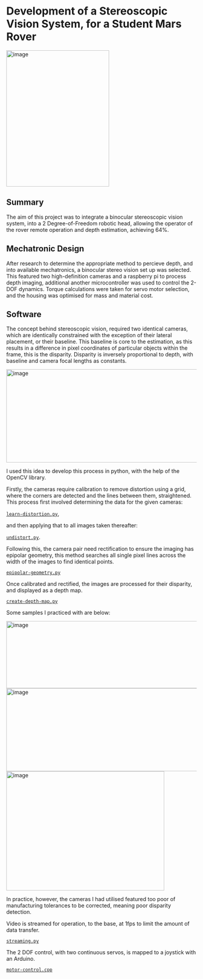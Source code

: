 # Development of a Stereoscopic Vision System, for a Student Mars Rover


<img width="272" height="361" alt="image" src="https://github.com/user-attachments/assets/0e143eba-f622-4e7f-b3d2-db842f18a9dd" />


## Summary
The aim of this project was to integrate a binocular stereoscopic vision system, into a 2 Degree-of-Freedom robotic head, allowing the operator of the rover remote operation and depth estimation, achieving 64%.

## Mechatronic Design
After research to determine the appropriate method to percieve depth, and into available mechatronics, a binocular stereo vision set up was selected. This featured two high-definition cameras and a raspberry pi to process depth imaging, additional another microcontroller was used to control the 2-DOF dynamics. Torque calculations were taken for servo motor selection, and the housing was optimised for mass and material cost.

## Software
The concept behind stereoscopic vision, required two identical cameras, which are identically constrained with the exception of their lateral placement, or their baseline. This baseline is core to the estimation, as this results in a difference in pixel coordinates of particular objects within the frame, this is the disparity. Disparity is inversely proportional to depth, with baseline and camera focal lengths as constants.


<img width="630" height="247" alt="image" src="https://github.com/user-attachments/assets/4e45f7ec-f3d7-4b31-8e17-7ae17187fa4e" />

I used this idea to develop this process in python, with the help of the OpenCV library.

Firstly, the cameras require calibration to remove distortion using a grid, where the corners are detected and the lines between them, straightened. This process first involved determining the data for the given cameras:

[`learn-distortion.py`](https://github.com/seb-philo/vision-system/blob/main/learn-distortion.py), 

and then applying that to all images taken thereafter:

[`undistort.py`](https://github.com/seb-philo/vision-system/blob/main/undistort.py).

Following this, the camera pair need rectification to ensure the imaging has epipolar geometry, this method searches all single pixel lines across the width of the images to find identical points.

[`epipolar-geometry.py`](https://github.com/seb-philo/vision-system/blob/main/epipolar-geometry.py)

Once calibrated and rectified, the images are processed for their disparity, and displayed as a depth map.

[`create-depth-map.py`](https://github.com/seb-philo/vision-system/blob/main/create-depth-map.py)

Some samples I practiced with are below: 

<img width="612" height="178" alt="image" src="https://github.com/user-attachments/assets/5200687a-8915-4f50-a3fa-6ffa16a874a2" />

<img width="532" height="220" alt="image" src="https://github.com/user-attachments/assets/0be5d57e-db0a-4575-9758-3d0432b2783f" />

<img width="418" height="316" alt="image" src="https://github.com/user-attachments/assets/7fd06114-f707-46be-95f4-8ce4b0d756bb" />

In practice, however, the cameras I had utilised featured too poor of manufacturing tolerances to be corrected, meaning poor disparity detection.

Video is streamed for operation, to the base, at 1fps to limit the amount of data transfer.

[`streaming.py`](https://github.com/seb-philo/vision-system/blob/main/streaming.py)

The 2 DOF control, with two continuous servos, is mapped to a joystick with an Arduino.

[`motor-control.cpp`](https://github.com/seb-philo/vision-system/blob/main/motor-control.cpp)
